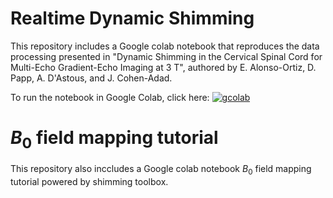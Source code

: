 # Realtime Dynamic Shimming

This repository includes a Google colab notebook that reproduces the data processing presented in "Dynamic Shimming in the Cervical Spinal Cord for Multi-Echo Gradient-Echo Imaging at 3 T", authored by E. Alonso-Ortiz, D. Papp, A. D'Astous, and J. Cohen-Adad. 

To run the notebook in Google Colab, click here: 
[![gcolab](https://colab.research.google.com/assets/colab-badge.svg)](https://colab.research.google.com/drive/1A36ew6Bq7HemEdDopCjC5NS_dWGfuIMS?usp=sharing)

# $B_0$ field mapping tutorial

This repository also inccludes a Google colab notebook $B_0$ field mapping tutorial powered by shimming toolbox.
